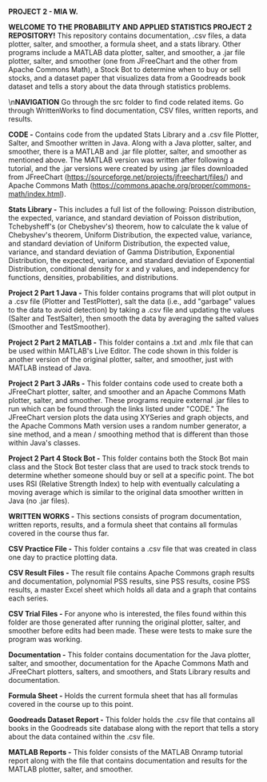 **PROJECT 2 - MIA W.**

**WELCOME TO THE PROBABILITY AND APPLIED STATISTICS PROJECT 2 REPOSITORY!**
This repository contains documentation, .csv files, a data plotter, salter, and smoother, a formula sheet, and a stats library. Other programs include a MATLAB
data plotter, salter, and smoother, a .jar file plotter, salter, and smoother (one from JFreeChart and the other from Apache Commons Math), a Stock Bot to determine
when to buy or sell stocks, and a dataset paper that visualizes data from a Goodreads book dataset and tells a story about the data through statistics problems.

\n**NAVIGATION** Go through the src folder to find code related items. Go through WrittenWorks to find documentation, CSV files, written reports, and results.

**CODE -**
Contains code from the updated Stats Library and a .csv file Plotter, Salter, and Smoother written in Java. Along with a Java plotter, salter, and smoother,
there is a MATLAB and .jar file plotter, salter, and smoother as mentioned above. The MATLAB version was written after following a tutorial, and the .jar versions were created by using .jar files downloaded from JFreeChart (https://sourceforge.net/projects/jfreechart/files/) and Apache Commons Math (https://commons.apache.org/proper/commons-math/index.html).

**Stats Library -** This includes a full list of the following:
Poisson distribution, the expected, variance, and standard deviation of Poisson distribution, Tchebysheff's (or Chebyshev's) theorem, how to calculate the k
value of Chebyshev's theorem, Uniform Distribution, the expected value, variance, and standard deviation of Uniform Distribution, the expected value, variance, and
standard deviation of Gamma Distribution, Exponential Distribution, the expected, variance, and standard deviation of Exponential Distribution, conditional density for
x and y values, and independency for functions, densities, probabilities, and distributions.

**Project 2 Part 1 Java -** This folder contains programs that will plot output in a .csv file (Plotter and TestPlotter),
salt the data (i.e., add "garbage" values to the data to avoid detection) by taking a .csv file and updating the values
(Salter and TestSalter), then smooth the data by averaging the salted values (Smoother and TestSmoother).

**Project 2 Part 2 MATLAB -** This folder contains a .txt and .mlx file that can be used within MATLAB's Live Editor. The code shown in this
folder is another version of the original plotter, salter, and smoother, just with MATLAB instead of Java.

**Project 2 Part 3 JARs -** This folder contains code used to create both a JFreeChart plotter, salter, and smoother and an Apache Commons Math plotter, salter, and
smoother. These programs require external .jar files to run which can be found through the links listed under "CODE." The JFreeChart version plots the data using
XYSeries and graph objects, and the Apache Commons Math version uses a random number generator, a sine method, and a mean / smoothing method that is different
than those within Java's classes.

**Project 2 Part 4 Stock Bot -** This folder contains both the Stock Bot main class and the Stock Bot tester class that are used to track stock trends to determine whether
someone should buy or sell at a specific point. The bot uses RSI (Relative Strength Index) to help with eventually calculating a moving average which is similar
to the original data smoother written in Java (no .jar files).


**WRITTEN WORKS -**
This sections consists of program documentation, written reports, results, and a formula sheet that contains all formulas covered in the course thus far.

**CSV Practice File -** This folder contains a .csv file that was created in class one day to practice plotting data.

**CSV Result Files -** The result file contains Apache Commons graph results and documentation, polynomial PSS results, sine PSS results, cosine PSS results, a master
Excel sheet which holds all data and a graph that contains each series.

**CSV Trial Files -** For anyone who is interested, the files found within this folder are those generated after running the original plotter, salter, and smoother
before edits had been made. These were tests to make sure the program was working.

**Documentation -** This folder contains documentation for the Java plotter, salter, and smoother, documentation for the Apache Commons Math and JFreeChart plotters, 
salters, and smoothers, and Stats Library results and documentation.

**Formula Sheet -** Holds the current formula sheet that has all formulas covered in the course up to this point.

**Goodreads Dataset Report -** This folder holds the .csv file that contains all books in the Goodreads site database along with the report that tells a story about
the data contained within the .csv file.

**MATLAB Reports -** This folder consists of the MATLAB Onramp tutorial report along with the file that contains documentation and results for the MATLAB 
plotter, salter, and smoother.
